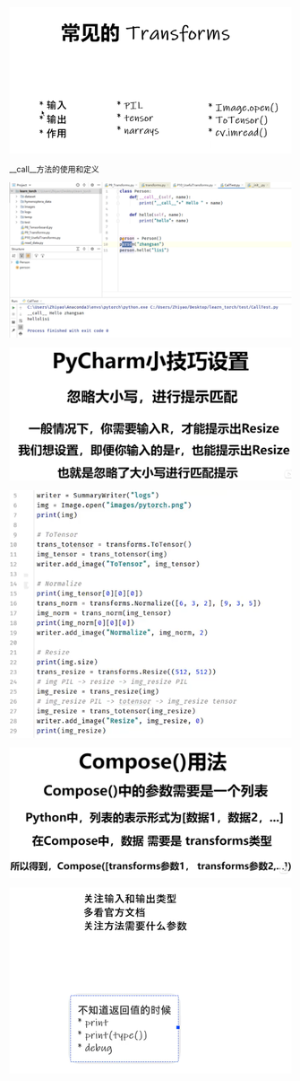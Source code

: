 ![](assets/2022-04-05-17-12-32-image.png)

__call__方法的使用和定义

![](assets/2022-04-05-17-15-53-image.png)

![](assets/2022-04-05-18-43-01-image.png)

![](assets/2022-04-05-18-47-34-image.png)

![](assets/2022-04-05-18-48-47-image.png)

![](assets/2022-04-05-19-08-27-image.png)
